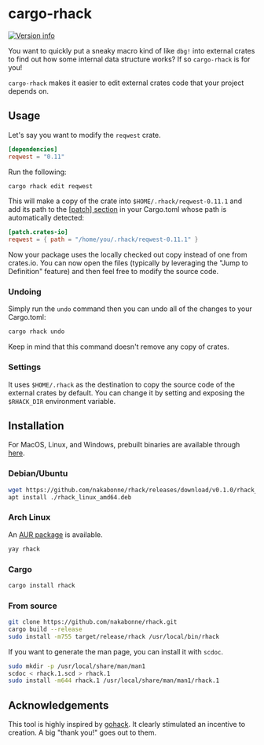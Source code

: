 # cargo-rhack

[![Version info](https://img.shields.io/crates/v/cargo-rhack.svg)](https://crates.io/crates/cargo-rhack)

You want to quickly put a sneaky macro kind of like `dbg!` into external crates to find out how some internal data structure works? If so `cargo-rhack` is for you!

`cargo-rhack` makes it easier to edit external crates code that your project depends on.

## Usage

Let's say you want to modify the `reqwest` crate.

```toml
[dependencies]
reqwest = "0.11"
```

Run the following:

```sh
cargo rhack edit reqwest
```

This will make a copy of the crate into `$HOME/.rhack/reqwest-0.11.1` and add its path to the [[patch] section](<https://doc.rust-lang.org/edition-guide/rust-2018/cargo-and-crates-io/replacing-dependencies-with-patch.html>) in your Cargo.toml whose path is automatically detected:

```toml
[patch.crates-io]
reqwest = { path = "/home/you/.rhack/reqwest-0.11.1" }
```

Now your package uses the locally checked out copy instead of one from crates.io. You can now open the files (typically by leveraging the "Jump to Definition" feature) and then feel free to modify the source code.

### Undoing

Simply run the `undo` command then you can undo all of the changes to your Cargo.toml:

```sh
cargo rhack undo
```

Keep in mind that this command doesn't remove any copy of crates.

### Settings

It uses `$HOME/.rhack` as the destination to copy the source code of the external crates by default. You can change it by setting and exposing the `$RHACK_DIR` environment variable.

## Installation

For MacOS, Linux, and Windows, prebuilt binaries are available through [here](https://github.com/nakabonne/rhack/releases).

### Debian/Ubuntu

```sh
wget https://github.com/nakabonne/rhack/releases/download/v0.1.0/rhack_linux_amd64.deb
apt install ./rhack_linux_amd64.deb
```

### Arch Linux

An [AUR package](https://aur.archlinux.org/packages/rhack/) is available.

```sh
yay rhack
```

### Cargo

```sh
cargo install rhack
```

### From source

```sh
git clone https://github.com/nakabonne/rhack.git
cargo build --release
sudo install -m755 target/release/rhack /usr/local/bin/rhack
```

If you want to generate the man page, you can install it with `scdoc`.

```sh
sudo mkdir -p /usr/local/share/man/man1
scdoc < rhack.1.scd > rhack.1
sudo install -m644 rhack.1 /usr/local/share/man/man1/rhack.1
```

## Acknowledgements

This tool is highly inspired by [gohack](https://github.com/rogpeppe/gohack). It clearly stimulated an incentive to creation. A big "thank you!" goes out to them.
